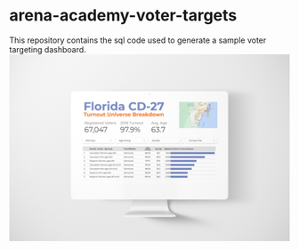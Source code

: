 # arena-academy-voter-targets

This repository contains the sql code used to generate a sample voter targeting dashboard.
![](https://github.com/davidwhitemsm/images/blob/main/CSY-022%20Voter%20Targets%20Publish.jpg)
